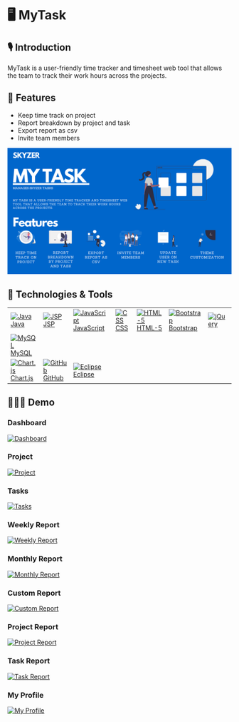 # 🖥 MyTask

## 🎙 Introduction
MyTask is a user-friendly time tracker and timesheet web tool that allows the team to track their work hours across the projects. 

## 📑 Features 
- Keep time track on project
- Report breakdown by project and task 
- Export report as csv
- Invite team members 

![Introduction](https://github.com/jaysolanki46/MyTask/blob/master/demo/Intro.png)

## 🚀 Technologies & Tools
<table>
    <tbody>
        <tr>
             <td><a href="#"><img alt="Java" title="Java" height="40px" width="50px"
                        src="https://user-images.githubusercontent.com/25057099/117538162-05c05200-b059-11eb-9b36-a04c54e6d60f.png" /> Java
              </a>
            </td>
           <td><a href="#"><img alt="JSP" title="JSP" height="40px" width="50px"
                        src="https://user-images.githubusercontent.com/25057099/117538245-65b6f880-b059-11eb-8222-d5ecaa34017c.png" /> JSP
              </a>
            </td>
            <td><a href="#"><img alt="JavaScript" title="JavaScript" height="40px" width="50px"
                        src="https://user-images.githubusercontent.com/25057099/117538186-1e306c80-b059-11eb-942d-dd149d8ee659.png" /> JavaScript
              </a>
            </td>
            <td><a href="#"><img alt="CSS" title="CSS" height="40px" width="50px"
                        src="https://user-images.githubusercontent.com/25057099/117537940-07d5e100-b058-11eb-8bd0-9be8446f7704.png" /> CSS
              </a>
            </td>
            <td><a href="#"><img alt="HTML-5" title="HTML-5" height="40px" width="50px"
                        src="https://user-images.githubusercontent.com/25057099/117538147-f17c5500-b058-11eb-860a-e608a9cf3bac.png" /> HTML-5
              </a>
            </td>
            <td><a href="#"><img alt="Bootstrap" title="Bootstrap" height="40px" width="50px"
                        src="https://user-images.githubusercontent.com/25057099/117537874-bf1e2800-b057-11eb-9e30-7a8cf54bd458.png" /> Bootstrap
              </a>
            </td>
            <td><a href="#"><img alt="jQuery" title="jQuery" height="40px" width="120px"
                          src="https://user-images.githubusercontent.com/25057099/117538225-4e780b00-b059-11eb-9afb-674c036841b5.png" />
              </a>
            </td>
      </tr>
      <tr>
            <td><a href="#"><img alt="MySQL" title="MySQL" height="40px" width="50px"
                          src="https://user-images.githubusercontent.com/25057099/117538276-926b1000-b059-11eb-99ea-3ba2f94506c6.png" /> MySQL
              </a>
            </td>
      </tr>
      <tr>
          <td><a href="#"><img alt="Chart.js" title="Chart.js" height="40px" width="50px"
                          src="https://user-images.githubusercontent.com/25057099/117569480-fb19c180-b119-11eb-8697-89ecf08e2ca9.png" /> Chart.js
                  </a>
           </td>
            <td><a href="#"><img alt="GitHub" title="GitHub" height="40px" width="50px"
                          src="https://user-images.githubusercontent.com/25057099/117538085-9d717080-b058-11eb-9b90-0ec2e4090520.png" /> GitHub
              </a>
            </td>
          <td><a href="#"><img alt="Eclipse" title="Eclipse" height="40px" width="50px"
                        src="https://user-images.githubusercontent.com/25057099/117537991-3e136080-b058-11eb-9c21-2c7c62442790.png" /> Eclipse
          </a>
        </td>
      </tr>
  </tbody>
</table>

##  👨🏽‍🏫  Demo

### Dashboard

[![Dashboard](http://i.imgur.com/7YTMFQp.png)](https://www.youtube.com/watch?v=I2Q3YjQnQw4&ab_channel=SkyzerTechnologies)

### Project

[![Project](http://i.imgur.com/7YTMFQp.png)](https://www.youtube.com/watch?v=h3fX-DOfDEw&ab_channel=SkyzerTechnologies)

### Tasks

[![Tasks](http://i.imgur.com/7YTMFQp.png)](https://www.youtube.com/watch?v=KVwU4te2xQI&ab_channel=SkyzerTechnologies)

### Weekly Report

[![Weekly Report](http://i.imgur.com/7YTMFQp.png)](https://www.youtube.com/watch?v=hqZoFbPb24I&ab_channel=SkyzerTechnologies)

### Monthly Report

[![Monthly Report](http://i.imgur.com/7YTMFQp.png)](https://www.youtube.com/watch?v=C8HOmHPc3cA&ab_channel=SkyzerTechnologies)

### Custom Report

[![Custom Report](http://i.imgur.com/7YTMFQp.png)](https://www.youtube.com/watch?v=HNQlTxLXkvk&ab_channel=SkyzerTechnologies)

### Project Report

[![Project Report](http://i.imgur.com/7YTMFQp.png)](https://www.youtube.com/watch?v=T-ArvD21Xwk&ab_channel=SkyzerTechnologies)

### Task Report

[![Task Report](http://i.imgur.com/7YTMFQp.png)](https://www.youtube.com/watch?v=ddu5xkZpr6A&ab_channel=SkyzerTechnologies)

### My Profile

[![My Profile](http://i.imgur.com/7YTMFQp.png)](https://www.youtube.com/watch?v=q8R5xk-vwFU&ab_channel=SkyzerTechnologies)
